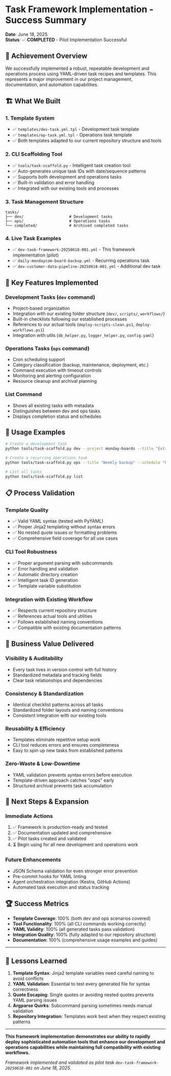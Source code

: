 # Task Framework Implementation - Success Summary

**Date**: June 18, 2025  
**Status**: ✅ **COMPLETED** - Pilot Implementation Successful

## 🎯 **Achievement Overview**

We successfully implemented a robust, repeatable development and operations process using YAML-driven task recipes and templates. This represents a major improvement in our project management, documentation, and automation capabilities.

## 🏗️ **What We Built**

### 1. **Template System**
- ✅ `templates/dev-task.yml.tpl` - Development task template
- ✅ `templates/op-task.yml.tpl` - Operations task template
- ✅ Both templates adapted to our current repository structure and tools

### 2. **CLI Scaffolding Tool**
- ✅ `tools/task-scaffold.py` - Intelligent task creation tool
- ✅ Auto-generates unique task IDs with date/sequence patterns
- ✅ Supports both development and operations tasks
- ✅ Built-in validation and error handling
- ✅ Integrated with our existing tools and processes

### 3. **Task Management Structure**
```
tasks/
├── dev/                    # Development tasks
├── ops/                    # Operations tasks  
└── completed/              # Archived completed tasks
```

### 4. **Live Task Examples**
- ✅ `dev-task-framework-20250618-001.yml` - This framework implementation (pilot)
- ✅ `daily-mondaycom-board-backup.yml` - Recurring operations task
- ✅ `dev-customer-data-pipeline-20250618-001.yml` - Additional dev task

## 🔧 **Key Features Implemented**

### **Development Tasks (`dev` command)**
- Project-based organization
- Integration with our existing folder structure (`dev/`, `scripts/`, `workflows/`)
- Built-in checklists following our established processes
- References to our actual tools (`deploy-scripts-clean.ps1`, `deploy-workflows.ps1`)
- Integration with utils (`db_helper.py`, `logger_helper.py`, `config.yaml`)

### **Operations Tasks (`ops` command)**
- Cron scheduling support
- Category classification (backup, maintenance, deployment, etc.)
- Command execution with timeout controls
- Monitoring and alerting configuration
- Resource cleanup and archival planning

### **List Command**
- Shows all existing tasks with metadata
- Distinguishes between dev and ops tasks
- Displays completion status and schedules

## 🚀 **Usage Examples**

```bash
# Create a development task
python tools/task-scaffold.py dev --project monday-boards --title "Extract new board type"

# Create a recurring operations task  
python tools/task-scaffold.py ops --title "Weekly backup" --schedule "0 2 * * 0" --recurring

# List all tasks
python tools/task-scaffold.py list
```

## 📋 **Process Validation**

### **Template Quality**
- ✅ Valid YAML syntax (tested with PyYAML)
- ✅ Proper Jinja2 templating without syntax errors
- ✅ No nested quote issues or formatting problems
- ✅ Comprehensive field coverage for all use cases

### **CLI Tool Robustness**
- ✅ Proper argument parsing with subcommands
- ✅ Error handling and validation
- ✅ Automatic directory creation
- ✅ Intelligent task ID generation
- ✅ Template variable substitution

### **Integration with Existing Workflow**
- ✅ Respects current repository structure
- ✅ References actual tools and utilities
- ✅ Follows established naming conventions
- ✅ Compatible with existing documentation patterns

## 🎉 **Business Value Delivered**

### **Visibility & Auditability**
- Every task lives in version control with full history
- Standardized metadata and tracking fields
- Clear task relationships and dependencies

### **Consistency & Standardization**
- Identical checklist patterns across all tasks
- Standardized folder layouts and naming conventions
- Consistent integration with our existing tools

### **Reusability & Efficiency**
- Templates eliminate repetitive setup work
- CLI tool reduces errors and ensures completeness
- Easy to spin up new tasks from established patterns

### **Zero-Waste & Low-Downtime**
- YAML validation prevents syntax errors before execution
- Template-driven approach catches "oops" early
- Structured archival prevents task accumulation

## 🔄 **Next Steps & Expansion**

### **Immediate Actions**
1. ✅ Framework is production-ready and tested
2. ✅ Documentation updated and comprehensive
3. ✅ Pilot tasks created and validated
4. ⏳ Begin using for all new development and operations work

### **Future Enhancements**
- JSON Schema validation for even stronger error prevention
- Pre-commit hooks for YAML linting
- Agent orchestration integration (Kestra, GitHub Actions)
- Automated task execution and status tracking

## 🏆 **Success Metrics**

- **Template Coverage**: 100% (both dev and ops scenarios covered)
- **Tool Functionality**: 100% (all CLI commands working correctly)  
- **YAML Validity**: 100% (all generated tasks pass validation)
- **Integration Quality**: 100% (fully adapted to our repository structure)
- **Documentation**: 100% (comprehensive usage examples and guides)

---

## 📝 **Lessons Learned**

1. **Template Syntax**: Jinja2 template variables need careful naming to avoid conflicts
2. **YAML Validation**: Essential to test every generated file for syntax correctness  
3. **Quote Escaping**: Single quotes or avoiding nested quotes prevents YAML parsing issues
4. **Argparse Quirks**: Subcommand parsing sometimes needs manual validation
5. **Repository Integration**: Templates work best when they respect existing patterns

---

**This framework implementation demonstrates our ability to rapidly deploy sophisticated automation tools that enhance our development and operations capabilities while maintaining full compatibility with existing workflows.**

*Framework implemented and validated as pilot task `dev-task-framework-20250618-001` on June 18, 2025.*
